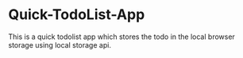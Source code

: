 # Quick-TodoList-App
This is a quick todolist app which stores the todo in the local browser storage using local storage api.
